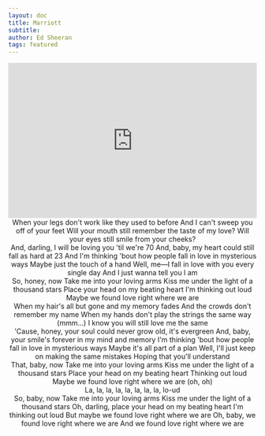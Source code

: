 ```yaml
---
layout: doc
title: Marriott
subtitle: 
author: Ed Sheeran
tags: featured
---
```


<iframe width="100%" height="315" src="https://www.youtube.com/embed/lp-EO5I60KA" frameborder="0" allow="autoplay; encrypted-media" allowfullscreen></iframe>

<center>When your legs don't work like they used to before
And I can't sweep you off of your feet
Will your mouth still remember the taste of my love?
Will your eyes still smile from your cheeks?</center>

<center>And, darling, I will be loving you 'til we're 70
And, baby, my heart could still fall as hard at 23
And I'm thinking 'bout how people fall in love in mysterious ways
Maybe just the touch of a hand
Well, me—I fall in love with you every single day
And I just wanna tell you I am</center>

<center>So, honey, now
Take me into your loving arms
Kiss me under the light of a thousand stars
Place your head on my beating heart
I'm thinking out loud
Maybe we found love right where we are
</center>

<center>When my hair's all but gone and my memory fades
And the crowds don't remember my name
When my hands don't play the strings the same way (mmm...)
I know you will still love me the same</center>

<center>'Cause, honey, your soul could never grow old, it's evergreen
And, baby, your smile's forever in my mind and memory
I'm thinking 'bout how people fall in love in mysterious ways
Maybe it's all part of a plan
Well, I'll just keep on making the same mistakes
Hoping that you'll understand</center>

<center>That, baby, now
Take me into your loving arms
Kiss me under the light of a thousand stars
Place your head on my beating heart
Thinking out loud
Maybe we found love right where we are (oh, oh)</center>

<center>La, la, la, la, la, la, la, la, lo-ud</center>

<center>So, baby, now
Take me into your loving arms
Kiss me under the light of a thousand stars
Oh, darling, place your head on my beating heart
I'm thinking out loud
But maybe we found love right where we are
Oh, baby, we found love right where we are
And we found love right where we are</center>



